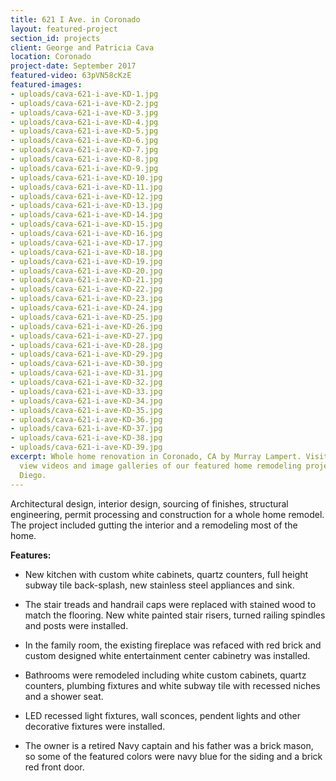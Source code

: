 ```yaml
---
title: 621 I Ave. in Coronado
layout: featured-project
section_id: projects
client: George and Patricia Cava
location: Coronado
project-date: September 2017
featured-video: 63pVN58cKzE
featured-images:
- uploads/cava-621-i-ave-KD-1.jpg
- uploads/cava-621-i-ave-KD-2.jpg
- uploads/cava-621-i-ave-KD-3.jpg
- uploads/cava-621-i-ave-KD-4.jpg
- uploads/cava-621-i-ave-KD-5.jpg
- uploads/cava-621-i-ave-KD-6.jpg
- uploads/cava-621-i-ave-KD-7.jpg
- uploads/cava-621-i-ave-KD-8.jpg
- uploads/cava-621-i-ave-KD-9.jpg
- uploads/cava-621-i-ave-KD-10.jpg
- uploads/cava-621-i-ave-KD-11.jpg
- uploads/cava-621-i-ave-KD-12.jpg
- uploads/cava-621-i-ave-KD-13.jpg
- uploads/cava-621-i-ave-KD-14.jpg
- uploads/cava-621-i-ave-KD-15.jpg
- uploads/cava-621-i-ave-KD-16.jpg
- uploads/cava-621-i-ave-KD-17.jpg
- uploads/cava-621-i-ave-KD-18.jpg
- uploads/cava-621-i-ave-KD-19.jpg
- uploads/cava-621-i-ave-KD-20.jpg
- uploads/cava-621-i-ave-KD-21.jpg
- uploads/cava-621-i-ave-KD-22.jpg
- uploads/cava-621-i-ave-KD-23.jpg
- uploads/cava-621-i-ave-KD-24.jpg
- uploads/cava-621-i-ave-KD-25.jpg
- uploads/cava-621-i-ave-KD-26.jpg
- uploads/cava-621-i-ave-KD-27.jpg
- uploads/cava-621-i-ave-KD-28.jpg
- uploads/cava-621-i-ave-KD-29.jpg
- uploads/cava-621-i-ave-KD-30.jpg
- uploads/cava-621-i-ave-KD-31.jpg
- uploads/cava-621-i-ave-KD-32.jpg
- uploads/cava-621-i-ave-KD-33.jpg
- uploads/cava-621-i-ave-KD-34.jpg
- uploads/cava-621-i-ave-KD-35.jpg
- uploads/cava-621-i-ave-KD-36.jpg
- uploads/cava-621-i-ave-KD-37.jpg
- uploads/cava-621-i-ave-KD-38.jpg
- uploads/cava-621-i-ave-KD-39.jpg
excerpt: Whole home renovation in Coronado, CA by Murray Lampert. Visit online to
  view videos and image galleries of our featured home remodeling projects in San
  Diego.
---
```


Architectural design, interior design, sourcing of finishes, structural engineering, permit processing and construction for a whole home remodel. The project included gutting the interior and a remodeling most of the home.

**Features:**

- New kitchen with custom white cabinets, quartz counters, full height subway tile back-splash, new stainless steel appliances and sink.

- The stair treads and handrail caps were replaced with stained wood to match the flooring. New white painted stair risers, turned railing spindles and posts were installed.

- In the family room, the existing fireplace was refaced with red brick and custom designed white entertainment center cabinetry was installed.

- Bathrooms were remodeled including white custom cabinets, quartz counters, plumbing fixtures and white subway tile with recessed niches and a shower seat.

- LED recessed light fixtures, wall sconces, pendent lights and other decorative fixtures were installed.

- The owner is a retired Navy captain and his father was a brick mason, so some of the featured colors were navy blue for the siding and a brick red front door.
